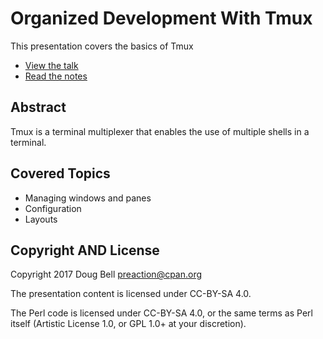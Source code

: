 
# Organized Development With Tmux

This presentation covers the basics of Tmux

* [View the talk](https://www.youtube.com/watch?v=o7Dg1kmjhfQ)
* [Read the notes](https://github.com/preaction/Organized-Development-With-Tmux/blob/master/slides.md)

## Abstract

Tmux is a terminal multiplexer that enables the use of multiple shells in a terminal.

## Covered Topics

* Managing windows and panes
* Configuration
* Layouts

## Copyright AND License

Copyright 2017 Doug Bell <preaction@cpan.org>

The presentation content is licensed under CC-BY-SA 4.0.

The Perl code is licensed under CC-BY-SA 4.0, or the same terms as Perl
itself (Artistic License 1.0, or GPL 1.0+ at your discretion).

